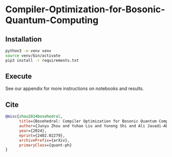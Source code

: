 # Compiler-Optimization-for-Bosonic-Quantum-Computing

## Installation

```bash
python3 -m venv venv
source venv/bin/activate
pip3 install -r requirements.txt
```

## Execute

See our appendix for more instructions on notebooks and results.

## Cite

```bibtex
@misc{zhou2024bosehedral,
      title={Bosehedral: Compiler Optimization for Bosonic Quantum Computing}, 
      author={Junyu Zhou and Yuhao Liu and Yunong Shi and Ali Javadi-Abhari and Gushu Li},
      year={2024},
      eprint={2402.02279},
      archivePrefix={arXiv},
      primaryClass={quant-ph}
}
```